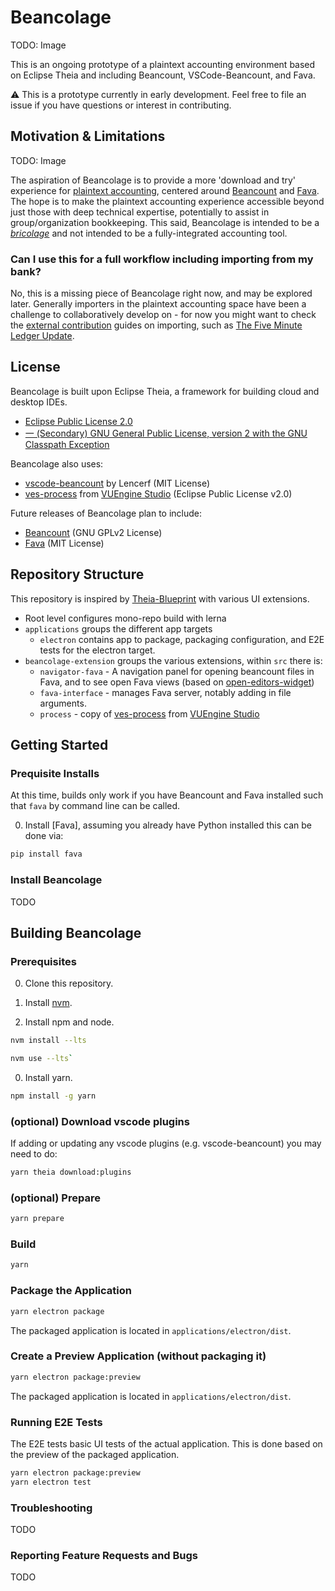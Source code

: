 # Beancolage

TODO: Image

This is an ongoing prototype of a plaintext accounting environment based on Eclipse Theia and including Beancount, VSCode-Beancount, and Fava.

⚠️ This is a prototype currently in early development. Feel free to file an issue if you have questions or interest in contributing.

## Motivation & Limitations

TODO: Image

The aspiration of Beancolage is to provide a more 'download and try' experience for [plaintext accounting](https://plaintextaccounting.org/), centered around [Beancount](https://beancount.github.io/) and [Fava](https://beancount.github.io/fava/index.html). The hope is to make the plaintext accounting experience accessible beyond just those with deep technical expertise, potentially to assist in group/organization bookkeeping. This said, Beancolage is intended to be a [_bricolage_](https://en.wikipedia.org/wiki/Bricolage) and not intended to be a fully-integrated accounting tool.

### Can I use this for a full workflow including importing from my bank?

No, this is a missing piece of Beancolage right now, and may be explored later. Generally importers in the plaintext accounting space have been a challenge to collaboratively develop on - for now you might want to check the [external contribution](https://beancount.github.io/docs/external_contributions.html) guides on importing, such as [The Five Minute Ledger Update](https://reds-rants.netlify.app/personal-finance/the-five-minute-ledger-update/).


## License

Beancolage is built upon Eclipse Theia, a framework for building cloud and desktop IDEs.

- [Eclipse Public License 2.0](LICENSE)
- [一 (Secondary) GNU General Public License, version 2 with the GNU Classpath Exception](LICENSE)

Beancolage also uses:

- [vscode-beancount](https://github.com/Lencerf/vscode-beancount) by Lencerf (MIT License)
- [ves-process](https://github.com/VUEngine/VUEngine-Studio/tree/master/extensions/vuengine-studio-extension/src/process) from [VUEngine Studio](https://github.com/VUEngine/VUEngine-Studio) (Eclipse Public License v2.0)

Future releases of Beancolage plan to include:

- [Beancount](https://beancount.github.io/) (GNU GPLv2 License)
- [Fava](https://beancount.github.io/fava/index.html) (MIT License) 

## Repository Structure

This repository is inspired by [Theia-Blueprint](https://github.com/eclipse-theia/theia-blueprint) with various UI extensions.

- Root level configures mono-repo build with lerna
- `applications` groups the different app targets
  - `electron` contains app to package, packaging configuration, and E2E tests for the electron target.
- `beancolage-extension` groups the various extensions, within `src` there is:
  - `navigator-fava` - A navigation panel for opening beancount files in Fava, and to see open Fava views (based on [open-editors-widget](https://github.com/eclipse-theia/theia/pull/9284/commits/a0472f6186d5d26a5b54f9b8c7ab7697c2d83f42)) 
  - `fava-interface` - manages Fava server, notably adding in file arguments.
  - `process` - copy of [ves-process](https://github.com/VUEngine/VUEngine-Studio/tree/master/extensions/vuengine-studio-extension/src/process) from [VUEngine Studio](https://github.com/VUEngine/VUEngine-Studio)


## Getting Started

### Prequisite Installs

At this time, builds only work if you have Beancount and Fava installed such that `fava` by command line can be called. 

0. Install [Fava], assuming you already have Python installed this can be done via:

```sh
pip install fava
```

### Install Beancolage

TODO

## Building Beancolage

### Prerequisites

0. Clone this repository. 

0. Install [nvm](https://github.com/creationix/nvm#install-script).

0. Install npm and node.

```sh
nvm install --lts
```

```sh
nvm use --lts`
```

0. Install yarn.

```sh
npm install -g yarn
```

### (optional) Download vscode plugins

If adding or updating any vscode plugins (e.g. vscode-beancount) you may need to do:

```sh
yarn theia download:plugins
```

### (optional) Prepare

```sh
yarn prepare
```

### Build

```sh
yarn
```

### Package the Application

```sh
yarn electron package
```

The packaged application is located in `applications/electron/dist`.

### Create a Preview Application (without packaging it)

```sh
yarn electron package:preview
```

The packaged application is located in `applications/electron/dist`.

### Running E2E Tests

The E2E tests basic UI tests of the actual application.
This is done based on the preview of the packaged application.

```sh
yarn electron package:preview
yarn electron test
```

### Troubleshooting
TODO

### Reporting Feature Requests and Bugs
TODO

